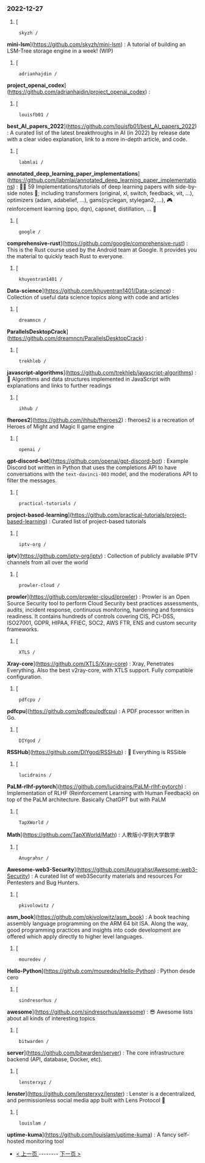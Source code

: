 ### 2022-12-27 
1. [
    

        skyzh /
**mini-lsm**](https://github.com/skyzh/mini-lsm) : A tutorial of building an LSM-Tree storage engine in a week! (WIP)
1. [
    

        adrianhajdin /
**project_openai_codex**](https://github.com/adrianhajdin/project_openai_codex) : 
1. [
    

        louisfb01 /
**best_AI_papers_2022**](https://github.com/louisfb01/best_AI_papers_2022) : A curated list of the latest breakthroughs in AI (in 2022) by release date with a clear video explanation, link to a more in-depth article, and code.
1. [
    

        labmlai /
**annotated_deep_learning_paper_implementations**](https://github.com/labmlai/annotated_deep_learning_paper_implementations) : 🧑‍🏫 59 Implementations/tutorials of deep learning papers with side-by-side notes 📝; including transformers (original, xl, switch, feedback, vit, ...), optimizers (adam, adabelief, ...), gans(cyclegan, stylegan2, ...), 🎮 reinforcement learning (ppo, dqn), capsnet, distillation, ... 🧠
1. [
    

        google /
**comprehensive-rust**](https://github.com/google/comprehensive-rust) : This is the Rust course used by the Android team at Google. It provides you the material to quickly teach Rust to everyone.
1. [
    

        khuyentran1401 /
**Data-science**](https://github.com/khuyentran1401/Data-science) : Collection of useful data science topics along with code and articles
1. [
    

        dreamncn /
**ParallelsDesktopCrack**](https://github.com/dreamncn/ParallelsDesktopCrack) : 
1. [
    

        trekhleb /
**javascript-algorithms**](https://github.com/trekhleb/javascript-algorithms) : 📝 Algorithms and data structures implemented in JavaScript with explanations and links to further readings
1. [
    

        ihhub /
**fheroes2**](https://github.com/ihhub/fheroes2) : fheroes2 is a recreation of Heroes of Might and Magic II game engine
1. [
    

        openai /
**gpt-discord-bot**](https://github.com/openai/gpt-discord-bot) : Example Discord bot written in Python that uses the completions API to have conversations with the `text-davinci-003` model, and the moderations API to filter the messages.
1. [
    

        practical-tutorials /
**project-based-learning**](https://github.com/practical-tutorials/project-based-learning) : Curated list of project-based tutorials
1. [
    

        iptv-org /
**iptv**](https://github.com/iptv-org/iptv) : Collection of publicly available IPTV channels from all over the world
1. [
    

        prowler-cloud /
**prowler**](https://github.com/prowler-cloud/prowler) : Prowler is an Open Source Security tool to perform Cloud Security best practices assessments, audits, incident response, continuous monitoring, hardening and forensics readiness. It contains hundreds of controls covering CIS, PCI-DSS, ISO27001, GDPR, HIPAA, FFIEC, SOC2, AWS FTR, ENS and custom security frameworks.
1. [
    

        XTLS /
**Xray-core**](https://github.com/XTLS/Xray-core) : Xray, Penetrates Everything. Also the best v2ray-core, with XTLS support. Fully compatible configuration.
1. [
    

        pdfcpu /
**pdfcpu**](https://github.com/pdfcpu/pdfcpu) : A PDF processor written in Go.
1. [
    

        DIYgod /
**RSSHub**](https://github.com/DIYgod/RSSHub) : 🍰 Everything is RSSible
1. [
    

        lucidrains /
**PaLM-rlhf-pytorch**](https://github.com/lucidrains/PaLM-rlhf-pytorch) : Implementation of RLHF (Reinforcement Learning with Human Feedback) on top of the PaLM architecture. Basically ChatGPT but with PaLM
1. [
    

        TapXWorld /
**Math**](https://github.com/TapXWorld/Math) : 人教版小学到大学数学
1. [
    

        Anugrahsr /
**Awesome-web3-Security**](https://github.com/Anugrahsr/Awesome-web3-Security) : A curated list of web3Security materials and resources For Pentesters and Bug Hunters.
1. [
    

        pkivolowitz /
**asm_book**](https://github.com/pkivolowitz/asm_book) : A book teaching assembly language programming on the ARM 64 bit ISA. Along the way, good programming practices and insights into code development are offered which apply directly to higher level languages.
1. [
    

        mouredev /
**Hello-Python**](https://github.com/mouredev/Hello-Python) : Python desde cero
1. [
    

        sindresorhus /
**awesome**](https://github.com/sindresorhus/awesome) : 😎 Awesome lists about all kinds of interesting topics
1. [
    

        bitwarden /
**server**](https://github.com/bitwarden/server) : The core infrastructure backend (API, database, Docker, etc).
1. [
    

        lensterxyz /
**lenster**](https://github.com/lensterxyz/lenster) : Lenster is a decentralized, and permissionless social media app built with Lens Protocol 🌿
1. [
    

        louislam /
**uptime-kuma**](https://github.com/louislam/uptime-kuma) : A fancy self-hosted monitoring tool 

- [ < 上一页 ](https://github.com/able8/github-trending-daily-record/blob/master/2022-12-26.md) -------- [ 下一页 > ](https://github.com/able8/github-trending-daily-record/blob/master/2022-12-28.md)